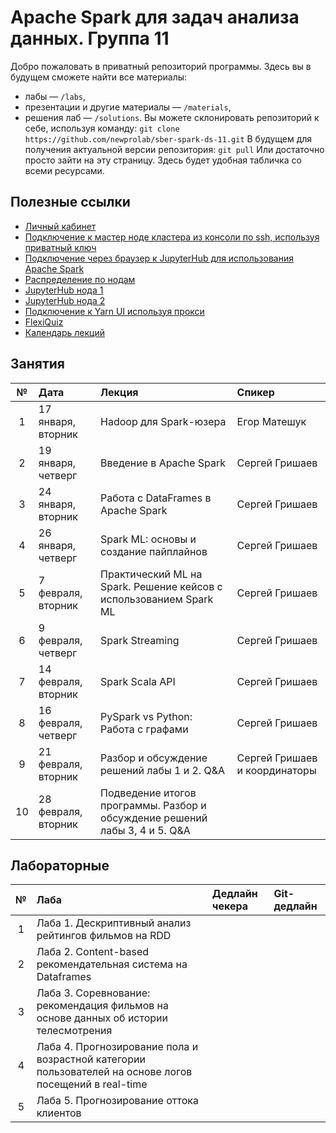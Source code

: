 # Apache Spark для задач анализа данных. Группа 11
Добро пожаловать в приватный репозиторий программы. Здесь вы в будущем сможете найти все материалы:
- лабы — `/labs`,
- презентации и другие материалы — `/materials`,
- решения лаб — `/solutions`.
Вы можете склонировать репозиторий к себе, используя команду:
`git clone https://github.com/newprolab/sber-spark-ds-11.git`
В будущем для получения актуальной версии репозитория:
`git pull`
Или достаточно просто зайти на эту страницу. Здесь будет удобная табличка со всеми ресурсами.

## Полезные ссылки
- [Личный кабинет](https://lk-spark.newprolab.com/)
- [Подключение к мастер ноде кластера из консоли по ssh, используя приватный ключ](ssh.md)
- [Подключение через браузер к JupyterHub для использования Apache Spark](jupyter.md)
- [Распределение по нодам](Table_Users_Masters.md)
- [JupyterHub нода 1](https://spark-master-4.newprolab.com)
- [JupyterHub нода 2](https://spark-master-5.newprolab.com)
- [Подключение к Yarn UI используя прокси](proxy.md)
- [FlexiQuiz](https://www.flexiquiz.com)
- [Календарь лекций](https://calendar.google.com/calendar/embed?src=c_cf6df68a0efdd2d524c0b49bbfd4dc3ae7794377377ae13a02d66f6be8fb8473%40group.calendar.google.com&ctz=Europe%2FMoscow)



## Занятия
| № | Дата | Лекция | Спикер |
| :---: | :--- | :--- | :--- |
| 1 | 17 января, вторник | Hadoop для Spark-юзера | Егор Матешук |
| 2 | 19 января, четверг | Введение в Apache Spark  | Сергей Гришаев |
| 3 | 24 января, вторник | Работа с DataFrames в Apache Spark | Сергей Гришаев |
| 4 | 26 января, четверг | Spark ML: основы и создание пайплайнов | Сергей Гришаев |
| 5 | 7 февраля, вторник | Практический ML на Spark. Решение кейсов с использованием Spark ML | Сергей Гришаев |
| 6 | 9 февраля, четверг | Spark Streaming | Сергей Гришаев  |
| 7 | 14 февраля, вторник | Spark Scala API | Сергей Гришаев |
| 8 | 16 февраля, четверг | PySpark vs Python: Работа с графами | Сергей Гришаев |
| 9 | 21 февраля, вторник | Разбор и обсуждение решений лабы 1 и 2. Q&A | Сергей Гришаев и координаторы|
| 10 |28 февраля, вторник | Подведение итогов программы. Разбор и обсуждение решений лабы 3, 4 и 5. Q&A |  |


## Лабораторные
| № | Лаба | Дедлайн чекера                     | Git-дедлайн                            |
| :---: | :--- |:-----------------------------------|:---------------------------------------|
| 1 | Лаба 1. Дескриптивный анализ рейтингов фильмов на RDD |  |  |
| 2 | Лаба 2. Content-based рекомендательная система на Dataframes |  |  |
| 3 | Лаба 3. Соревнование: рекомендация фильмов на основе данных об истории телесмотрения |  |  |
| 4 | Лаба 4. Прогнозирование пола и возрастной категории пользователей на основе логов посещений в real-time | |  |
| 5 | Лаба 5. Прогнозирование оттока клиентов | |  |
